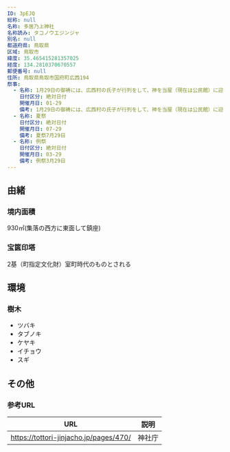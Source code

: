 ```yaml
---
ID: 3pEJQ
総称: null
名称: 多居乃上神社
名称読み: タコノウエジンジャ
別名: null
都道府県: 鳥取県
区域: 鳥取市
緯度: 35.465415281357025
経度: 134.2810370670557
郵便番号: null
住所: 鳥取県鳥取市国府町広西194
祭事:
  - 名称: 1月29日の御祷には、広西村の氏子が行列をして、神を当屋（現在は公民館）に迎える。
    日付区分: 絶対日付
    開催月日: 01-29
    備考: 1月29日の御祷には、広西村の氏子が行列をして、神を当屋（現在は公民館）に迎える。
  - 名称: 夏祭
    日付区分: 絶対日付
    開催月日: 07-29
    備考: 夏祭7月29日
  - 名称: 例祭
    日付区分: 絶対日付
    開催月日: 03-29
    備考: 例祭3月29日
---
```


## 由緒

### 境内面積

930㎡(集落の西方に東面して鎮座)

### 宝篋印塔

2基（町指定文化財）室町時代のものとされる

## 環境

### 樹木

- ツバキ
- タブノキ
- ケヤキ
- イチョウ
- スギ

## その他

### 参考URL

| URL                                    | 説明   |
| -------------------------------------- | ------ |
| https://tottori-jinjacho.jp/pages/470/ | 神社庁 |
